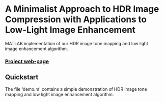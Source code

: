 # A Minimalist Approach to HDR Image Compression with Applications to Low-Light Image Enhancement 
MATLAB implementation of our HDR image tone mapping and low light image enhancement algorithm. 

### [Project web-page](https://web-ext.u-aizu.ac.jp/~fayolle/temp/amathic_mva_2025/amathic_mva_2025.html)

## Quickstart 
The file 'demo.m' contains a simple demonstration of HDR image tone mapping and low light image enhancement algorithm. 
